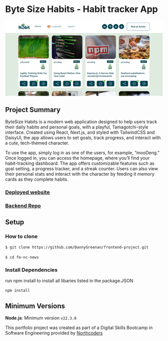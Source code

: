 # Byte Size Habits - Habit tracker App

![Btye Size Habits Frontpage](https://github.com/DannyGreenan/Ribbit-frontend-project/blob/main/src/assets/img/Ribbit-Frontpage.png)

## Project Summary

ByteSize Habits is a modern web application designed to help users track their daily habits and personal goals, with a playful, Tamagotchi-style interface. Created using React, Next.js, and styled with TailwindCSS and DaisyUI, the app allows users to set goals, track progress, and interact with a cute, tech-themed character.

To use the app, simply log in as one of the users, for example, “mooDeng.” Once logged in, you can access the homepage, where you’ll find your habit-tracking dashboard. The app offers customizable features such as goal setting, a progress tracker, and a streak counter. Users can also view their personal stats and interact with the character by feeding it memory cards as they complete habits.

### [Deployed website](https://ribbitribbit.netlify.app/)

### [Backend Repo](https://github.com/DannyGreenan/backend-project.git)

## Setup

### How to clone

    $ git clone https://github.com/DannyGreenan/frontend-project.git

    $ cd fe-nc-news

### Install Dependencies

run npm install to install all libaries listed in the package.JSON

    npm install

## Minimum Versions

**Node.js**: Minimum version `v22.3.0`

This portfolio project was created as part of a Digital Skills Bootcamp in Software Engineering provided by [Northcoders](https://northcoders.com/)
